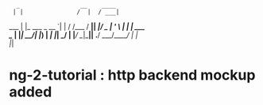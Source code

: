 
      _                 __    ____ 
     | |               /  |  / ___|
 ___ | |_  ___  _ __   `| | / /___ 
/ __|| __|/ _ \| '_ \   | | | ___ \
\__ \| |_|  __/| |_) | _| |_| \_/ |
|___/ \__|\___|| .__/  \___/\_____/
               | |                 
               |_|                 
               
# ng-2-tutorial : http backend mockup added
